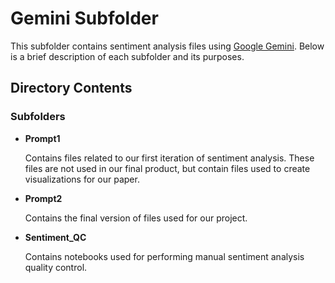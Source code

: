 # Gemini Subfolder

This subfolder contains sentiment analysis files using [Google Gemini](https://gemini.google.com/). Below is a brief description of each subfolder and its purposes.

## Directory Contents

### Subfolders
- **Prompt1**

  Contains files related to our first iteration of sentiment analysis. These files are not used in our final product, but contain files used to create visualizations for our paper.
  
- **Prompt2**

  Contains the final version of files used for our project.
  
- **Sentiment_QC**

  Contains notebooks used for performing manual sentiment analysis quality control.
